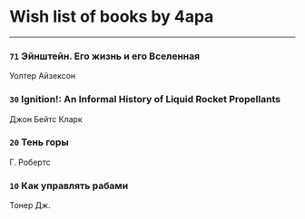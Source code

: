 # Wish list of books by 4apa
---

### `71` Эйнштейн. Его жизнь и его Вселенная
Уолтер Айзексон

### `30` Ignition!: An Informal History of Liquid Rocket Propellants
Джон Бейтс Кларк

### `20` Тень горы
Г. Робертс

### `10` Как управлять рабами
Тонер Дж.


